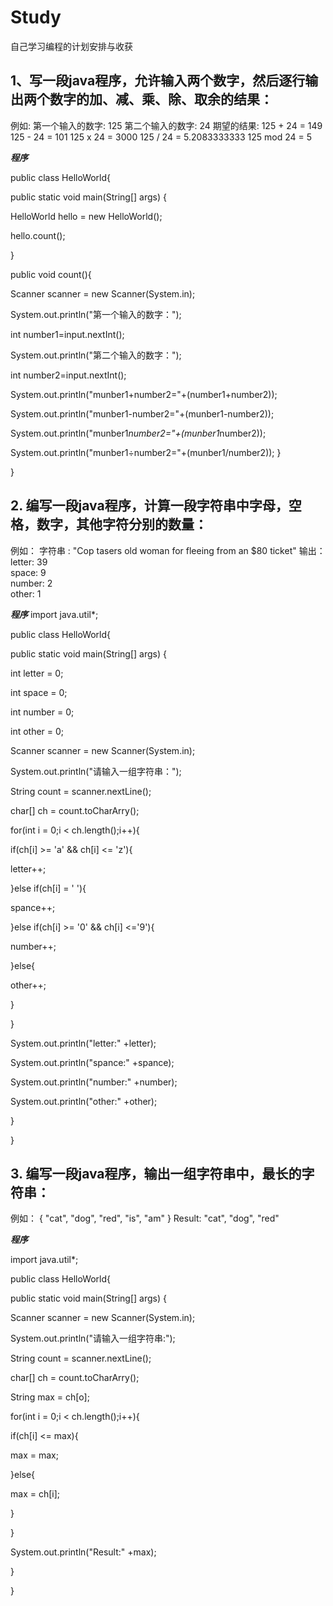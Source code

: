 # Study
自己学习编程的计划安排与收获

## 1、写一段java程序，允许输入两个数字，然后逐行输出两个数字的加、减、乘、除、取余的结果：

例如:
第一个输入的数字: 125
第二个输入的数字: 24
期望的结果:
125 + 24 = 149
125 - 24 = 101
125 x 24 = 3000
125 / 24 = 5.2083333333
125 mod 24 = 5

***程序***

public class HelloWorld{

public static void main(String[] args) {

HelloWorld hello = new HelloWorld();

hello.count();

}

public void count(){

Scanner scanner = new Scanner(System.in);

System.out.println("第一个输入的数字：");

int number1=input.nextInt();

System.out.println("第二个输入的数字：");

int number2=input.nextInt();

System.out.println("munber1+number2="+(number1+number2));

System.out.println("munber1-number2="+(munber1-number2));

System.out.println("munber1*number2="+(munber1*number2));

System.out.println("munber1÷number2="+(munber1/number2));
   }

}

## 2. 编写一段java程序，计算一段字符串中字母，空格，数字，其他字符分别的数量：

例如：
字符串 :  "Cop tasers old woman for fleeing from an $80 ticket"
输出：
letter: 39                                               
space: 9                                                 
number: 2                                               
other: 1

***程序***
import java.util*;

public class HelloWorld{

public static void main(String[] args) {

int letter = 0;

int space = 0;

int number = 0;

int other = 0;

Scanner scanner = new Scanner(System.in);

System.out.println("请输入一组字符串：");

String count = scanner.nextLine();

char[] ch = count.toCharArry();

for(int i = 0;i < ch.length();i++){

if(ch[i] >= 'a' && ch[i] <= 'z'){

letter++;

}else if(ch[i] = ' '){

spance++;

}else if(ch[i] >= '0' && ch[i] <='9'){

number++;

}else{

other++;

   }

}

System.out.println("letter:" +letter);

System.out.println("spance:" +spance);

System.out.println("number:" +number);

System.out.println("other:" +other);

   }
   
}   

## 3. 编写一段java程序，输出一组字符串中，最长的字符串：

例如：
{
"cat",
"dog",
"red",
"is",
"am"
}
Result: "cat", "dog", "red"

***程序***

import java.util*;

public class HelloWorld{

public static void main(String[] args) {

Scanner scanner = new Scanner(System.in);

System.out.println("请输入一组字符串:");

String count = scanner.nextLine();

char[] ch = count.toCharArry();

String max = ch[o];

for(int i = 0;i < ch.length();i++){

if(ch[i] <= max){

max = max;

}else{

max = ch[i];

   }

}

System.out.println("Result:" +max);

   }
   
}   
